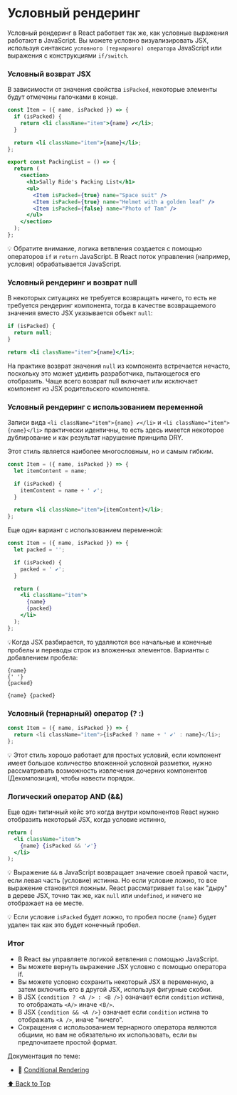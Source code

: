 # Условный рендеринг

Условный рендеринг в React работает так же, как условные выражения работают в JavaScript. Вы можете условно визуализировать JSX, используя синтаксис `условного (тернарного) оператора` JavaScript или выражения с конструкциями `if/switch`.

### Условный возврат JSX

В зависимости от значения свойства `isPacked`, некоторые элементы будут отмечены галочками в конце.

```jsx
const Item = ({ name, isPacked }) => {
  if (isPacked) {
    return <li className="item">{name} ✔</li>;
  }

  return <li className="item">{name}</li>;
};

export const PackingList = () => {
  return (
    <section>
      <h1>Sally Ride's Packing List</h1>
      <ul>
        <Item isPacked={true} name="Space suit" />
        <Item isPacked={true} name="Helmet with a golden leaf" />
        <Item isPacked={false} name="Photo of Tam" />
      </ul>
    </section>
  );
};
```

💡 Обратите внимание, логика ветвления создается с помощью операторов `if` и `return` JavaScript. В React поток управления (например, условия) обрабатывается JavaScript.

### Условный рендеринг и возврат null

В некоторых ситуациях не требуется возвращать ничего, то есть не требуется рендеринг компонента, тогда в качестве возвращаемого значения вместо JSX указывается объект `null`:

```jsx
if (isPacked) {
  return null;
}

return <li className="item">{name}</li>;
```

На практике возврат значения `null` из компонента встречается нечасто, поскольку это может удивить разработчика, пытающегося его отобразить. Чаще всего возврат null включает или исключает компонент из JSX родительского компонента.

### Условный рендеринг c использованием переменной

Записи вида `<li className="item">{name} ✔</li>` и `<li className="item">{name}</li>` практически идентичны, то есть здесь имеется некоторое дублирование и как результат нарушение принципа DRY.

Этот стиль является наиболее многословным, но и самым гибким.

```jsx
const Item = ({ name, isPacked }) => {
  let itemContent = name;

  if (isPacked) {
    itemContent = name + ' ✔';
  }

  return <li className="item">{itemContent}</li>;
};
```

Еще один вариант с использованием переменной:

```jsx
const Item = ({ name, isPacked }) => {
  let packed = '';

  if (isPacked) {
    packed = ' ✔';
  }

  return (
    <li className="item">
      {name}
      {packed}
    </li>
  );
};
```

💡Когда JSX разбирается, то удаляются все начальные и конечные пробелы и переводы строк из вложенных элементов. Варианты с добавлением пробела:

```
{name}
{' '}
{packed}
```

```
{name} {packed}
```

### Условный (тернарный) оператор (? :)

```js
const Item = ({ name, isPacked }) => {
  return <li className="item">{isPacked ? name + ' ✔' : name}</li>;
};
```

💡 Этот стиль хорошо работает для простых условий, если компонент имеет большое количество вложенной условной разметки, нужно рассматривать возможность извлечения дочерних компонентов (Декомпозиция), чтобы навести порядок.

### Логический оператор AND (&&)

Еще один типичный кейс это когда внутри компонентов React нужно отобразить некоторый JSX, когда условие истинно,

```jsx
return (
  <li className="item">
    {name} {isPacked && '✔'}
  </li>
);
```

💡 Выражение `&&` в JavaScript возвращает значение своей правой части, если левая часть (условие) истинна. Но если условие ложно, то все выражение становится ложным. React рассматривает `false` как "дыру" в дереве JSX, точно так же, как `null` или `undefined`, и ничего не отображает на ее месте.

💡 Если условие `isPacked` будет ложно, то пробел после `{name}` будет удален так как это будет конечный пробел.

### Итог

- В React вы управляете логикой ветвления с помощью JavaScript.
- Вы можете вернуть выражение JSX условно с помощью оператора if.
- Вы можете условно сохранить некоторый JSX в переменную, а затем включить его в другой JSX, используя фигурные скобки.
- В JSX `{condition ? <A /> : <B />}` означает если `condition` истина, то отображать `<A/>` иначе <`B/>`.
- В JSX `{condition && <A />}` означает если `condition` истина то отображать `<A />`, иначе "ничего".
- Сокращения с использованием тернарного оператора являются общими, но вам не обязательно их использовать, если вы предпочитаете простой формат.

Документация по теме:

- 🔗 [Conditional Rendering](https://react.dev/learn/conditional-rendering)

[⬆ Back to Top](#условный-рендеринг)
